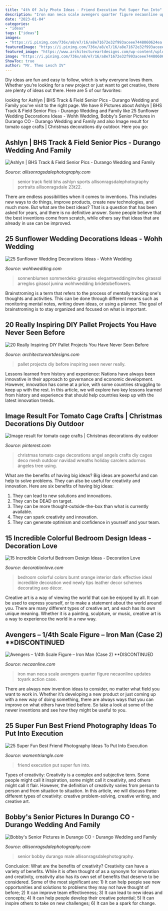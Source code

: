 ```yaml
---
title: "4th Of July Photo Ideas - Friend Execution Put Super Fun Into"
description: "Iron man neca scale avengers quarter figure necaonline updates toyark action case"
date: "2023-01-04"
categories:
- "ideas"
tags: ["ideas"]
images:
- "https://i.pinimg.com/736x/a8/e7/16/a8e71672e32f993aceee7448060624ea.jpg"
featuredImage: "https://i.pinimg.com/736x/a8/e7/16/a8e71672e32f993aceee7448060624ea.jpg"
featured_image: "https://www.architectureartdesigns.com/wp-content/uploads/2016/03/2-63.jpg"
image: "https://i.pinimg.com/736x/a8/e7/16/a8e71672e32f993aceee7448060624ea.jpg"
ShowToc: true
author: "Mr. Theo Lesch IV"
---
```



Diy ideas are fun and easy to follow, which is why everyone loves them. Whether you’re looking for a new project or just want to get creative, there are plenty of ideas out there. Here are 5 of our favorites: 

	

		
looking for Ashlyn | BHS Track &amp; Field Senior Pics - Durango Wedding and Family you've visit to the right page. We have 8 Pictures about Ashlyn | BHS Track &amp; Field Senior Pics - Durango Wedding and Family like 25 Sunflower Wedding Decorations Ideas - Wohh Wedding, Bobby&#039;s Senior Pictures in Durango CO - Durango Wedding and Family and also Image result for tomato cage crafts | Christmas decorations diy outdoor. Here you go:
		
    
## Ashlyn | BHS Track &amp; Field Senior Pics - Durango Wedding And Family

<img loading=lazy src="https://allisonragsdalephotography.com/wp-content/uploads/2013/08/allisonragsdalephotography-1152-681x1024.jpg" onerror="this.onerror=null;this.src='https://tse4.mm.bing.net/th?id=OIP.kEcwatXfotJnVSQqk5zH0QHaLI&amp;pid=15.1';" alt="Ashlyn | BHS Track &amp; Field Senior Pics - Durango Wedding and Family">

_Source: allisonragsdalephotography.com_

>senior track field bhs ashlyn sports allisonragsdalephotography portraits allisonragsdale 23t22. 

	

There are endless possibilities when it comes to inventions. This includes new ways to do things, improve products, create new technologies, and much more. But what are the best ideas? That is a question that has been asked for years, and there is no definitive answer. Some people believe that the best inventions come from scratch, while others say that ideas that are already in use can be improved.

    
## 25 Sunflower Wedding Decorations Ideas - Wohh Wedding

<img loading=lazy src="https://www.wohhwedding.com/wp-content/uploads/2016/05/Sunflower-Wedding-Flower-Arrangements-Decorations.jpg" onerror="this.onerror=null;this.src='https://tse2.mm.bing.net/th?id=OIP.2ZMHhyywjH7F5CutyA4QGwHaLH&amp;pid=15.1';" alt="25 Sunflower Wedding Decorations Ideas - Wohh Wedding">

_Source: wohhwedding.com_

>sonnenblumen sommerdeko girasoles elegantweddinginvites girassol arreglos girasol junina wohhwedding bridetobeflowers. 

	

Brainstroming is a term that refers to the process of mentally tracking one's thoughts and activities. This can be done through different means such as monitoring mental notes, writing down ideas, or using a planner. The goal of brainstroming is to stay organized and focused on what is important.

    
## 20 Really Inspiring DIY Pallet Projects You Have Never Seen Before

<img loading=lazy src="https://www.architectureartdesigns.com/wp-content/uploads/2016/03/2-63.jpg" onerror="this.onerror=null;this.src='https://tse3.mm.bing.net/th?id=OIP.uHtefiEliy9lykaeOb8fHAHaNd&amp;pid=15.1';" alt="20 Really Inspiring DIY Pallet Projects You Have Never Seen Before">

_Source: architectureartdesigns.com_

>pallet projects diy before inspiring seen never really. 

	

Lessons learned from history and experience:
Nations have always been innovative in their approach to governance and economic development. However, innovation has come at a price, with some countries struggling to keep up with the rest. In this article, we will explore two key lessons learned from history and experience that should help countries keep up with the latest innovation trends.

    
## Image Result For Tomato Cage Crafts | Christmas Decorations Diy Outdoor

<img loading=lazy src="https://i.pinimg.com/736x/a8/e7/16/a8e71672e32f993aceee7448060624ea.jpg" onerror="this.onerror=null;this.src='https://tse1.mm.bing.net/th?id=OIP.LZ-T5aGLvqjfmFrL7mEQHQAAAA&amp;pid=15.1';" alt="Image result for tomato cage crafts | Christmas decorations diy outdoor">

_Source: pinterest.com_

>christmas tomato cage decorations angel angels crafts diy cages deco mesh outdoor navidad wreaths holiday carolers adornos ángeles tree using. 

	

What are the benefits of having big ideas?
Big ideas are powerful and can help to solve problems. They can also be useful for creativity and innovation. Here are six benefits of having big ideas: 
1. They can lead to new solutions and innovations.
2. They can be DEAD on target.
3. They can be more thought-outside-the-box than what is currently available.
4. They can spark creativity and innovation. 
5. They can generate optimism and confidence in yourself and your team.

    
## 15 Incredible Colorful Bedroom Design Ideas - Decoration Love

<img loading=lazy src="http://www.decorationlove.com/wp-content/uploads/2016/07/Color-Ideas-for-Bedroom.jpg" onerror="this.onerror=null;this.src='https://tse1.mm.bing.net/th?id=OIP.4rWrrjur-8nggKOZnueahgHaMV&amp;pid=15.1';" alt="15 Incredible Colorful Bedroom Design Ideas - Decoration Love">

_Source: decorationlove.com_

>bedroom colorful colors burnt orange interior dark effective ideal incredible decoration wed newly tips leather decor schemes decorating axo décor. 

	

Creative art is a way of viewing the world that can be enjoyed by all. It can be used to express yourself, or to make a statement about the world around you. There are many different types of creative art, and each has its own unique meaning. Whether it is a painting, sculpture, or music, creative art is a way to experience the world in a new way.

    
## Avengers – 1/4th Scale Figure – Iron Man (Case 2) **DISCONTINUED

<img loading=lazy src="http://necaonline.com/wp-content/uploads/2013/04/61234-MarvelIronMan-20.jpg" onerror="this.onerror=null;this.src='https://tse4.mm.bing.net/th?id=OIP.0IcNV5ytqjDqvJzCoq83EwHaLE&amp;pid=15.1';" alt="Avengers – 1/4th Scale Figure – Iron Man (Case 2) **DISCONTINUED">

_Source: necaonline.com_

>iron man neca scale avengers quarter figure necaonline updates toyark action case. 

	

There are always new invention ideas to consider, no matter what field you want to work in. Whether it’s developing a new product or just coming up with a new way of doing something, there are always ways that you can improve on what others have tried before. So take a look at some of the newer inventions and see how they might be useful to you.

    
## 25 Super Fun Best Friend Photography Ideas To Put Into Execution

<img loading=lazy src="https://www.womentriangle.com/wp-content/uploads/2015/10/love1.jpg" onerror="this.onerror=null;this.src='https://tse1.mm.bing.net/th?id=OIP.Z0OrNuuSvB8Wpj2mb7U5ZwHaLH&amp;pid=15.1';" alt="25 Super Fun Best Friend Photography Ideas To Put Into Execution">

_Source: womentriangle.com_

>friend execution put super fun into. 

	

Types of creativity:
Creativity is a complex and subjective term. Some people might call it inspiration, some might call it creativity, and others might call it flair. However, the definition of creativity varies from person to person and from situation to situation. In this article, we will discuss three different types of creativity: creative problem-solving, creative writing, and creative art.

    
## Bobby&#039;s Senior Pictures In Durango CO - Durango Wedding And Family

<img loading=lazy src="https://allisonragsdalephotography.com/wp-content/uploads/2013/11/allisonragsdalephotography-8585.jpg" onerror="this.onerror=null;this.src='https://tse4.mm.bing.net/th?id=OIP.hbE4fHmJGPKA_gcicrFWNgHaLI&amp;pid=15.1';" alt="Bobby&#039;s Senior Pictures in Durango CO - Durango Wedding and Family">

_Source: allisonragsdalephotography.com_

>senior bobby durango male allisonragsdalephotography. 

	

Conclusion: What are the benefits of creativity?
Creativity can have a variety of benefits. While it is often thought of as a synonym for innovation and creativity, creativity also has its own set of benefits that deserve to be considered. Some of the most significant are: 1) It can help people see new opportunities and solutions to problems they may not have thought of before; 2) It can improve team effectiveness; 3) It can lead to new ideas and concepts; 4) It can help people develop their creative potential; 5) It can inspire others to take on new challenges; 6) It can be a spark for change.

